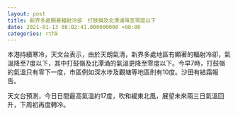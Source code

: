 ```yaml
---
layout: post
title: 新界多處顯著輻射冷卻　打鼓嶺及北潭涌降至零度以下
date: 2021-01-13 08:02:41.000000000 +08:00
categories: rthk
---
```


本港持續寒冷，天文台表示，由於天朗氣清，新界多處地區有顯著的輻射冷卻，氣溫降至7度以下，其中打鼓嶺及北潭涌的氣溫更降至零度以下。今早7時，打鼓嶺的氣溫只有零下一度，市區例如深水埗及觀塘等地區則有10度。沙田有結霜報告。

天文台預測，今日日間最高氣溫約17度，吹和緩東北風，展望未來兩三日氣溫回升，下周初再度轉冷。

